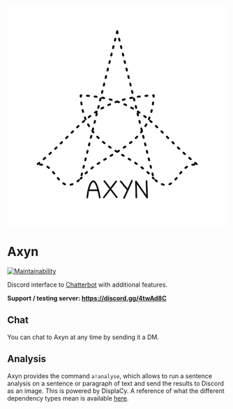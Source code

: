 ![Axyn logo](axyn.png)

# Axyn

[![Maintainability](https://api.codeclimate.com/v1/badges/a86290ca2ee89d387756/maintainability)](https://codeclimate.com/github/AlphaMycelium/axyn/maintainability)

Discord interface to [Chatterbot](https://github.com/gunthercox/ChatterBot) with additional features.

**Support / testing server: https://discord.gg/4twAd8C**

## Chat

You can chat to Axyn at any time by sending it a DM.

## Analysis

Axyn provides the command `a!analyse`, which allows to run a sentence analysis on a sentence or paragraph of text and send the results to Discord as an image. This is powered by DisplaCy. A reference of what the different dependency types mean is available [here](https://spacy.io/api/annotation#dependency-parsing-english).
